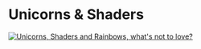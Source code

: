 # Unicorns & Shaders

[![Unicorns, Shaders and Rainbows, what's not to love?](https://i.imgur.com/a/tBeJomq.jpg)](https://www.youtube.com/watch?v=ODyaFl8fLt4 "Unicorns, Shaders and Rainbows, what's not to love?")
